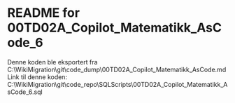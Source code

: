 # README for 00TD02A_Copilot_Matematikk_AsCode_6
Denne koden ble eksportert fra C:\WikiMigration\git\code_dump\00TD02A_Copilot_Matematikk_AsCode.md
Link til denne koden: C:\WikiMigration\git\code_repo\SQLScripts\00TD02A_Copilot_Matematikk_AsCode_6.sql

